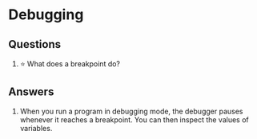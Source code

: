 # Debugging
## Questions
1. :star: What does a breakpoint do?
## Answers
1. When you run a program in debugging mode, the debugger pauses whenever it reaches a breakpoint. You can then inspect the values of variables.
